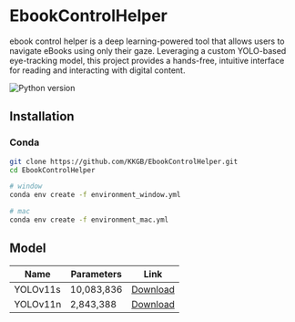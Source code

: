 # EbookControlHelper
ebook control helper is a deep learning-powered tool that allows users to navigate eBooks using only their gaze. Leveraging a custom YOLO-based eye-tracking model, this project provides a hands-free, intuitive interface for reading and interacting with digital content.

![Python version](https://img.shields.io/badge/Python-3.9-blue) 

## Installation
### Conda
```bash
git clone https://github.com/KKGB/EbookControlHelper.git
cd EbookControlHelper

# window
conda env create -f environment_window.yml

# mac
conda env create -f environment_mac.yml
```

## Model
| Name | Parameters | Link |
|-----------|--------------|-----------|
| YOLOv11s  | 10,083,836        | [Download](https://drive.google.com/file/d/1eqGQkjUDku4U0In6x5GGQciVW7Dm1yHZ/view?usp=sharing) |
| YOLOv11n  | 2,843,388        | [Download](https://drive.google.com/file/d/1kFgXxgROzXhJwsZg7eyFz_wn69kgXu3v/view?usp=sharing) |
